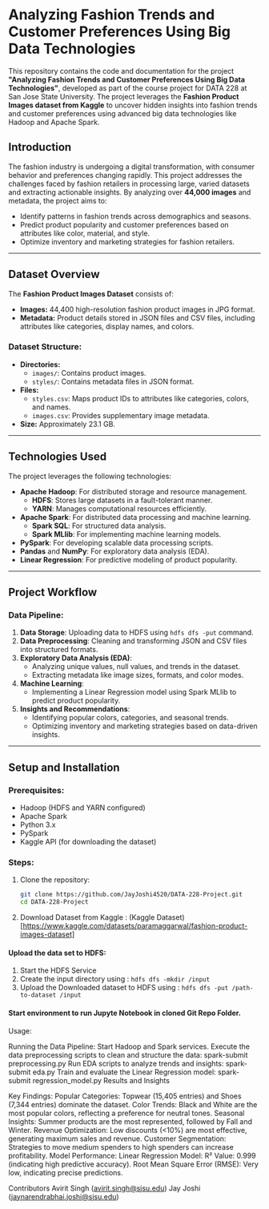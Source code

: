 # Analyzing Fashion Trends and Customer Preferences Using Big Data Technologies

This repository contains the code and documentation for the project **"Analyzing Fashion Trends and Customer Preferences Using Big Data Technologies"**, developed as part of the course project for DATA 228 at San Jose State University. The project leverages the **Fashion Product Images dataset from Kaggle** to uncover hidden insights into fashion trends and customer preferences using advanced big data technologies like Hadoop and Apache Spark.
## Introduction

The fashion industry is undergoing a digital transformation, with consumer behavior and preferences changing rapidly. This project addresses the challenges faced by fashion retailers in processing large, varied datasets and extracting actionable insights. By analyzing over **44,000 images** and metadata, the project aims to:
- Identify patterns in fashion trends across demographics and seasons.
- Predict product popularity and customer preferences based on attributes like color, material, and style.
- Optimize inventory and marketing strategies for fashion retailers.

---

## Dataset Overview

The **Fashion Product Images Dataset** consists of:
- **Images:** 44,400 high-resolution fashion product images in JPG format.
- **Metadata:** Product details stored in JSON files and CSV files, including attributes like categories, display names, and colors.

### Dataset Structure:
- **Directories:**
  - `images/`: Contains product images.
  - `styles/`: Contains metadata files in JSON format.
- **Files:**
  - `styles.csv`: Maps product IDs to attributes like categories, colors, and names.
  - `images.csv`: Provides supplementary image metadata.
- **Size:** Approximately 23.1 GB.

---

## Technologies Used

The project leverages the following technologies:
- **Apache Hadoop**: For distributed storage and resource management.
  - **HDFS**: Stores large datasets in a fault-tolerant manner.
  - **YARN**: Manages computational resources efficiently.
- **Apache Spark**: For distributed data processing and machine learning.
  - **Spark SQL**: For structured data analysis.
  - **Spark MLlib**: For implementing machine learning models.
- **PySpark**: For developing scalable data processing scripts.
- **Pandas** and **NumPy**: For exploratory data analysis (EDA).
- **Linear Regression**: For predictive modeling of product popularity.

---

## Project Workflow

### Data Pipeline:
1. **Data Storage**: Uploading data to HDFS using `hdfs dfs -put` command.
2. **Data Preprocessing**: Cleaning and transforming JSON and CSV files into structured formats.
3. **Exploratory Data Analysis (EDA)**:
   - Analyzing unique values, null values, and trends in the dataset.
   - Extracting metadata like image sizes, formats, and color modes.
4. **Machine Learning**:
   - Implementing a Linear Regression model using Spark MLlib to predict product popularity.
5. **Insights and Recommendations**:
   - Identifying popular colors, categories, and seasonal trends.
   - Optimizing inventory and marketing strategies based on data-driven insights.

---

## Setup and Installation

### Prerequisites:
- Hadoop (HDFS and YARN configured)
- Apache Spark
- Python 3.x
- PySpark
- Kaggle API (for downloading the dataset)

### Steps:
1. Clone the repository:
   ```bash
   git clone https://github.com/JayJoshi4520/DATA-228-Project.git
   cd DATA-228-Project
2. Download Dataset from Kaggle : (Kaggle Dataset)[https://www.kaggle.com/datasets/paramaggarwal/fashion-product-images-dataset]

#### Upload the data set to HDFS:
1. Start the HDFS Service
2. Create the input directory using : ```hdfs dfs -mkdir /input```
3. Upload the Downloaded dataset to HDFS using : ```hdfs dfs -put /path-to-dataset /input```


#### Start environment to run Jupyte Notebook in cloned Git Repo Folder.


   

Usage:

Running the Data Pipeline:
Start Hadoop and Spark services.
Execute the data preprocessing scripts to clean and structure the data:
spark-submit preprocessing.py
Run EDA scripts to analyze trends and insights:
spark-submit eda.py
Train and evaluate the Linear Regression model:
spark-submit regression_model.py
Results and Insights

Key Findings:
Popular Categories:
Topwear (15,405 entries) and Shoes (7,344 entries) dominate the dataset.
Color Trends:
Black and White are the most popular colors, reflecting a preference for neutral tones.
Seasonal Insights:
Summer products are the most represented, followed by Fall and Winter.
Revenue Optimization:
Low discounts (<10%) are most effective, generating maximum sales and revenue.
Customer Segmentation:
Strategies to move medium spenders to high spenders can increase profitability.
Model Performance:
Linear Regression Model:
R² Value: 0.999 (indicating high predictive accuracy).
Root Mean Square Error (RMSE): Very low, indicating precise predictions.

Contributors
Avirit Singh (avirit.singh@sjsu.edu)
Jay Joshi (jaynarendrabhai.joshi@sjsu.edu)
